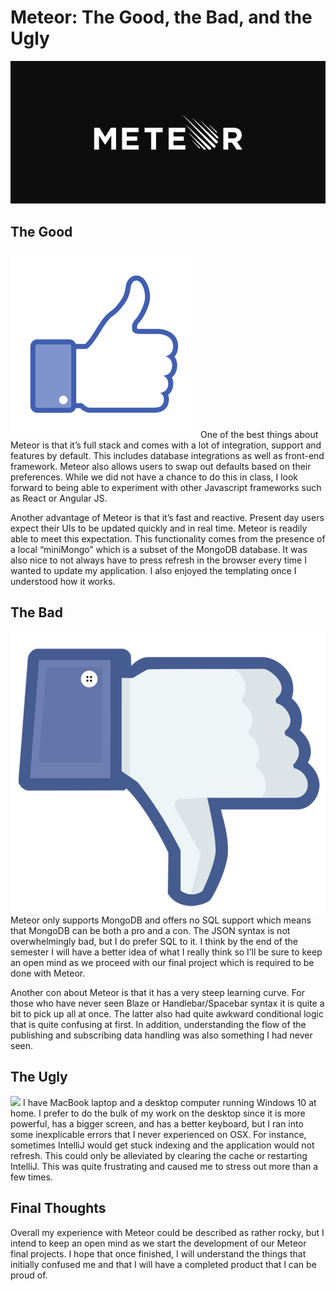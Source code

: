 # Meteor: The Good, the Bad, and the Ugly

<img class="ui fluid image" src="/images/meteorjs.png">

## The Good

<img class="ui small left floated image" src="/images/like.png">
One of the best things about Meteor is that it’s full stack and comes with a lot of integration, support and features by default. This includes database integrations as well as front-end framework. Meteor also allows users to swap out defaults based on their preferences. While we did not have a chance to do this in class, I look forward to being able to experiment with other Javascript frameworks such as React or Angular JS. 

Another advantage of Meteor is that it’s fast and reactive. Present day users expect their UIs to be updated quickly and in real time. Meteor is readily able to meet this expectation. This functionality comes from the presence of a local “miniMongo” which is a subset of the MongoDB database. It was also nice to not always have to press refresh in the browser every time I wanted to update my application. I also enjoyed the templating once I understood how it works. 

## The Bad

<img class="ui small right floated image" src="/images/dislike.jpg">
Meteor only supports MongoDB and offers no SQL support which means that MongoDB can be both a pro and a con. The JSON syntax is not overwhelmingly bad, but I do prefer SQL to it. I think by the end of the semester I will have a better idea of what I really think so I’ll be sure to keep an open mind as we proceed with our final project which is required to be done with Meteor. 

Another con about Meteor is that it has a very steep learning curve. For those who have never seen Blaze or Handlebar/Spacebar syntax it is quite a bit to pick up all at once. The latter also had quite awkward conditional logic that is quite confusing at first. In addition, understanding the flow of the publishing and subscribing data handling was also something I had never seen. 

## The Ugly

<img class="ui small left floated image" src="https://static-cdn.jtvnw.net/emoticons/v1/58765/3.0">
I have MacBook laptop and a desktop computer running Windows 10 at home. I prefer to do the bulk of my work on the desktop since it is more powerful, has a bigger screen, and has a better keyboard, but I ran into some inexplicable errors that I never experienced on OSX. For instance, sometimes IntelliJ would get stuck indexing and the application would not refresh. This could only be alleviated by clearing the cache or restarting IntelliJ. This was quite frustrating and caused me to stress out more than a few times. 


## Final Thoughts

Overall my experience with Meteor could be described as rather rocky, but I intend to keep an open mind as we start the development of our Meteor final projects. I hope that once finished, I will understand the things that initially confused me and that I will have a completed product that I can be proud of. 
